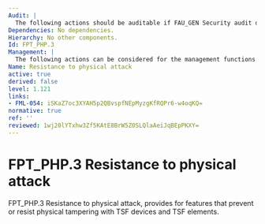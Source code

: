 ```yaml
---
Audit: |
  The following actions should be auditable if FAU_GEN Security audit data generation is included in the PP, PP-Module, functional package or ST: a) there are no auditable events foreseen.
Dependencies: No dependencies.
Hierarchy: No other components.
Id: FPT_PHP.3
Management: |
  The following actions can be considered for the management functions in FMT: a) management of the automatic responses to physical tampering.
Name: Resistance to physical attack
active: true
derived: false
level: 1.121
links:
- FML-054: iSKaZ7oc3XYAH5p2QBvspfNEpMyzgKfRQPr6-w4oqKQ=
normative: true
ref: ''
reviewed: 1wj20lYTxhw3Zf5KAtE8BrW5Z0SLQlaAeiJqBEpPKXY=
---
```


# FPT_PHP.3 Resistance to physical attack

FPT_PHP.3 Resistance to physical attack, provides for features that prevent or resist physical tampering with TSF devices and TSF elements.